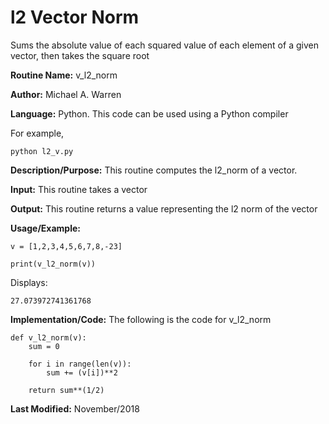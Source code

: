 # l2 Vector Norm 
Sums the absolute value of each squared value of each element of a given vector, then takes the square root

**Routine Name:**           v_l2_norm

**Author:** Michael A. Warren

**Language:** Python. This code can be used using a Python compiler

For example,

    python l2_v.py

**Description/Purpose:** This routine computes the l2_norm of a vector.

**Input:** This routine takes a vector

**Output:** This routine returns a value representing the l2 norm of the vector

**Usage/Example:**

	v = [1,2,3,4,5,6,7,8,-23]

	print(v_l2_norm(v))

Displays:

	27.073972741361768

**Implementation/Code:** The following is the code for v_l2_norm

	def v_l2_norm(v):
		sum = 0

		for i in range(len(v)):
			sum += (v[i])**2

		return sum**(1/2)

**Last Modified:** November/2018
